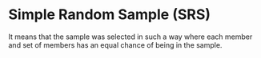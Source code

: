 # Simple Random Sample (SRS)
It means that the sample was selected in such a way where each member and set of members has an equal chance of being in the sample.